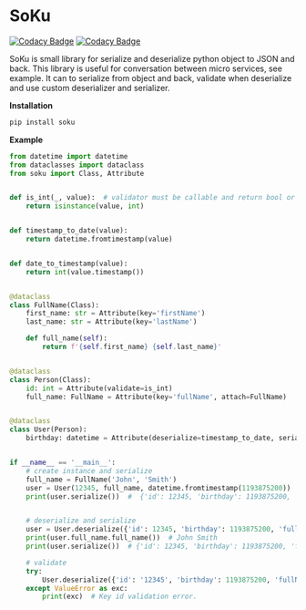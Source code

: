 # SoKu 
[![Codacy Badge](https://api.codacy.com/project/badge/Grade/15047237ccab49048a214be614675b1e)](https://www.codacy.com/app/SergeyMokeyev/soku?utm_source=github.com&amp;utm_medium=referral&amp;utm_content=SergeyMokeyev/soku&amp;utm_campaign=Badge_Grade)
[![Codacy Badge](https://api.codacy.com/project/badge/Coverage/15047237ccab49048a214be614675b1e)](https://www.codacy.com/app/SergeyMokeyev/soku?utm_source=github.com&utm_medium=referral&utm_content=SergeyMokeyev/soku&utm_campaign=Badge_Coverage)

SoKu is small library for serialize and deserialize python object to JSON and back. 
This library is useful for conversation between micro services, see example. 
It can to serialize from object and back, validate when deserialize and use custom deserializer and serializer.

**Installation**

```bash
pip install soku
```

**Example**

```python
from datetime import datetime
from dataclasses import dataclass
from soku import Class, Attribute


def is_int(_, value):  # validator must be callable and return bool or raise exception
    return isinstance(value, int)


def timestamp_to_date(value):
    return datetime.fromtimestamp(value)


def date_to_timestamp(value):
    return int(value.timestamp())


@dataclass
class FullName(Class):
    first_name: str = Attribute(key='firstName')
    last_name: str = Attribute(key='lastName')

    def full_name(self):
        return f'{self.first_name} {self.last_name}'


@dataclass
class Person(Class):
    id: int = Attribute(validate=is_int)
    full_name: FullName = Attribute(key='fullName', attach=FullName)


@dataclass
class User(Person):
    birthday: datetime = Attribute(deserialize=timestamp_to_date, serialize=date_to_timestamp)


if __name__ == '__main__':
    # create instance and serialize
    full_name = FullName('John', 'Smith')
    user = User(12345, full_name, datetime.fromtimestamp(1193875200))
    print(user.serialize())  #  {'id': 12345, 'birthday': 1193875200, 'fullName': {'firstName': 'John', 'lastName': 'Smith'}}


    # deserialize and serialize
    user = User.deserialize({'id': 12345, 'birthday': 1193875200, 'fullName': {'firstName': 'John', 'lastName': 'Smith'}})
    print(user.full_name.full_name())  # John Smith
    print(user.serialize())  # {'id': 12345, 'birthday': 1193875200, 'fullName': {'firstName': 'John', 'lastName': 'Smith'}}

    # validate
    try:
        User.deserialize({'id': '12345', 'birthday': 1193875200, 'fullName': {'firstName': 'John', 'lastName': 'Smith'}})
    except ValueError as exc:
        print(exc)  # Key id validation error.
```
